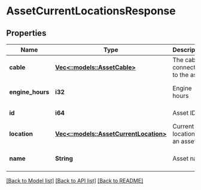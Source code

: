 # AssetCurrentLocationsResponse

## Properties
Name | Type | Description | Notes
------------ | ------------- | ------------- | -------------
**cable** | [**Vec<::models::AssetCable>**](Asset_cable.md) | The cable connected to the asset | [optional] [default to null]
**engine_hours** | **i32** | Engine hours | [optional] [default to null]
**id** | **i64** | Asset ID | [default to null]
**location** | [**Vec<::models::AssetCurrentLocation>**](AssetCurrentLocation.md) | Current location of an asset | [optional] [default to null]
**name** | **String** | Asset name | [optional] [default to null]

[[Back to Model list]](../README.md#documentation-for-models) [[Back to API list]](../README.md#documentation-for-api-endpoints) [[Back to README]](../README.md)


